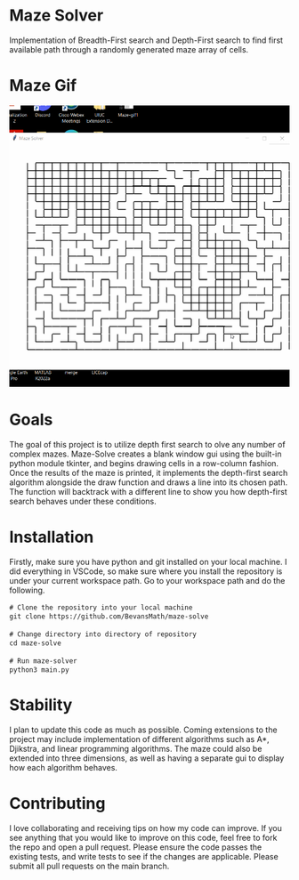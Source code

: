 # Maze Solver
Implementation of Breadth-First search and Depth-First search to find first available path through a randomly generated maze array of cells. 

# Maze Gif
![](https://github.com/BevansMath/maze-solve/blob/main/Maze-gif2.gif)

# Goals
The goal of this project is to utilize depth first search to olve any number of complex mazes. Maze-Solve creates a blank window gui using the built-in python module tkinter, and begins drawing cells in a row-column fashion. Once the results of the maze is printed, it implements the depth-first search algorithm alongside the draw function and draws a line into its chosen path. The function will backtrack with a different line to show you how depth-first search behaves under these conditions. 

# Installation
Firstly, make sure you have python and git installed on your local machine. I did everything in VSCode, so make sure where you install the repository is under your current workspace path. Go to your workspace path and do the following.
```
# Clone the repository into your local machine
git clone https://github.com/BevansMath/maze-solve

# Change directory into directory of repository
cd maze-solve

# Run maze-solver
python3 main.py
```
# Stability 
I plan to update this code as much as possible. Coming extensions to the project may include implementation of different algorithms such as A*, Djikstra, and linear programming algorithms. The maze could also be extended into three dimensions, as well as having a separate gui to display how each algorithm behaves. 

# Contributing
I love collaborating and receiving tips on how my code can improve. If you see anything that you would like to improve on this code, feel free to fork the repo and open a pull request. Please ensure the code passes the existing tests, and write tests to see if the changes are applicable. Please submit all pull requests on the main branch.

